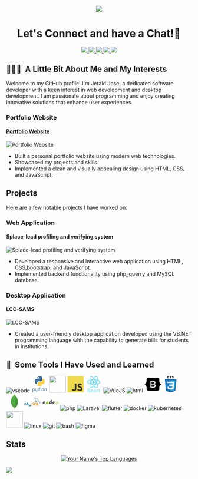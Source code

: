 <p align="center">
  <img src="https://capsule-render.vercel.app/api?type=waving&color=gradient&text=Hello!%20I'm%20Jerald%20Jose&height=100&section=header"/>
</p>

<h1 align="center">
  Let's Connect and have a Chat!💬
</h1>

<p align="center">
<a href="https://www.linkedin.com/in/jeraldjose/">
  <img height="50" src="https://res.cloudinary.com/dbkpjazoq/image/upload/v1688144593/social-media-icon/linkedin_wvfje7.png"/>
</a>
<a href="https://wa.me/qr/SP5SZZGGVJ3SE1">
  <img height="50" src="https://res.cloudinary.com/dbkpjazoq/image/upload/v1688144593/social-media-icon/whatsapp_waie0a.png"/>
</a>
<a href="https://web.facebook.com/jerald.jose.316">
  <img height="50" src="https://res.cloudinary.com/dbkpjazoq/image/upload/v1688144594/social-media-icon/facebook_laopcg.png"/>
</a>
<a href="https://patreon.com/user?u=84868330">
  <img height="50" src="https://res.cloudinary.com/dbkpjazoq/image/upload/v1688144594/social-media-icon/patreon_gtvjim.png"/>
</a>
<a href="mailto:jeraldjose16@gmail.com">
  <img height="50" src="https://res.cloudinary.com/dbkpjazoq/image/upload/v1688146129/social-media-icon/gmail_euusko.png"/>
</a>
</p>

<h2> 👨🏻‍💻 &nbsp;A Little Bit About Me and My Interests</h2>
<p>Welcome to my GitHub profile! I'm Jerald Jose, a dedicated software developer with a keen interest in web development and desktop development. I am passionate about programming and enjoy creating innovative solutions that enhance user experiences.</p>

### Portfolio Website
<a href="https://r47dzt3ch.github.io/my-portfolio/"><h4>Portfolio Website</h4></a>

![Portfolio Website](https://res.cloudinary.com/dbkpjazoq/image/upload/v1688151290/my-portfolio/ojt-portfolio.png)

- Built a personal portfolio website using modern web technologies.
- Showcased my projects and skills.
- Implemented a clean and visually appealing design using HTML, CSS, and JavaScript.

## Projects

Here are a few notable projects I have worked on:

### Web Application
<!-- title -->
<h4>Splace-lead profiling and verifying system</h4>

![Splace-lead profiling and verifying system](https://res.cloudinary.com/dbkpjazoq/image/upload/v1688149971/my-portfolio/splace%20leadprofiling%20and%20verifying%20System.png)

- Developed a responsive and interactive web application using HTML, CSS,bootstrap, and JavaScript.
- Implemented backend functionality using php,jquerry and MySQL database.

### Desktop Application
<h4>LCC-SAMS</h4>

![LCC-SAMS ](https://res.cloudinary.com/dbkpjazoq/image/upload/v1688150938/my-portfolio/lcc-sams_loginForm.png)

- Created a user-friendly desktop application developed using the VB.NET programming language with the capability to generate bills for students in institutions.




<h2> 🚀 &nbsp;Some Tools I Have Used and Learned</h2>
<p align="left">
<img src="https://cdn.jsdelivr.net/gh/devicons/devicon/icons/vscode/vscode-original.svg" alt="vscode" width="45" height="45"/>
<img src="https://raw.githubusercontent.com/devicons/devicon/master/icons/python/python-original-wordmark.svg" alt="python" width="45" height="45" />
<img src="https://cdn.jsdelivr.net/gh/devicons/devicon/icons/cplusplus/cplusplus-original.svg" width="45" height="45"/>
<img src="https://raw.githubusercontent.com/devicons/devicon/master/icons/javascript/javascript-original.svg" alt="javascript" width="45" height="45" />
<img src="https://raw.githubusercontent.com/devicons/devicon/master/icons/react/react-original-wordmark.svg" alt="react" width="45" height="45" />
<img src="https://cdn.jsdelivr.net/gh/devicons/devicon/icons/vuejs/vuejs-original-wordmark.svg" alt="VueJS" width="45" height="45"/>
<img src="https://cdn.jsdelivr.net/gh/devicons/devicon/icons/html5/html5-original.svg" alt="html" width="45" height="45"/>
<img src="https://raw.githubusercontent.com/devicons/devicon/master/icons/bootstrap/bootstrap-plain.svg" alt="bootstrap" width="45" height="45" />
<img src="https://raw.githubusercontent.com/devicons/devicon/master/icons/css3/css3-original-wordmark.svg" alt="css3" width="45" height="45" />
<img src="https://raw.githubusercontent.com/devicons/devicon/master/icons/mongodb/mongodb-original.svg" alt="mongodb" width="45" height="45" />
<img src="https://raw.githubusercontent.com/devicons/devicon/master/icons/mysql/mysql-original-wordmark.svg" alt="mysql" width="45" height="45" />
<img src="https://raw.githubusercontent.com/devicons/devicon/master/icons/nodejs/nodejs-original-wordmark.svg" alt="nodejs" width="45" height="45" />
<img src="https://cdn.jsdelivr.net/gh/devicons/devicon/icons/php/php-original.svg" alt="php" width="45" height="45"/>
<img src="https://cdn.jsdelivr.net/gh/devicons/devicon/icons/laravel/laravel-plain-wordmark.svg" alt="Laravel" width="45" height="45"/>
<img src="https://cdn.jsdelivr.net/gh/devicons/devicon/icons/flutter/flutter-original.svg" alt="flutter" width="45" height="45"/>
<img src="https://cdn.jsdelivr.net/gh/devicons/devicon/icons/docker/docker-original.svg" alt="docker" width="45" height="45"/>
<img src="https://cdn.jsdelivr.net/gh/devicons/devicon/icons/kubernetes/kubernetes-plain.svg" alt="kubernetes" width="45" height="45"/>
<img src="https://cdn.jsdelivr.net/gh/devicons/devicon/icons/amazonwebservices/amazonwebservices-plain-wordmark.svg" width="45" height="45"/>
<img src="https://cdn.jsdelivr.net/gh/devicons/devicon/icons/linux/linux-original.svg" alt="linux" width="45" height="45"/>       
<img src="https://cdn.jsdelivr.net/gh/devicons/devicon/icons/git/git-original.svg" alt="git" width="45" height="45"/>
<img src="https://cdn.jsdelivr.net/gh/devicons/devicon/icons/bash/bash-original.svg" alt="bash" width="45" height="45"/>
<img src="https://cdn.jsdelivr.net/gh/devicons/devicon/icons/figma/figma-original.svg" alt="figma" width="45" height="45"/>   
</p>

## Stats
<!-- Top Languages Card -->
<div align="center">
  <a href="https://github.com/r47dzt3ch">
    <img src="https://github-readme-stats.vercel.app/api/top-langs/?username=r47dzt3ch&layout=compact&theme=dark" alt="Your Name's Top Languages">
  </a>
</div>




<p align="left">
  <img src="https://capsule-render.vercel.app/api?type=waving&color=gradient&height=100&section=footer"/>
</p>